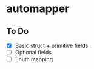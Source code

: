 # automapper


## To Do
- [x] Basic struct + primitive fields
- [ ] Optional fields
- [ ] Enum mapping
